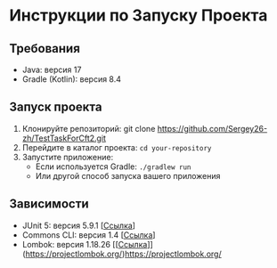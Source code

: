 # Инструкции по Запуску Проекта

## Требования
- Java: версия 17
- Gradle (Kotlin): версия 8.4

## Запуск проекта
1. Клонируйте репозиторий: git clone https://github.com/Sergey26-zh/TestTaskForCft2.git
2. Перейдите в каталог проекта: `cd your-repository`
3. Запустите приложение: 
   - Если используется Gradle: `./gradlew run`
   - Или другой способ запуска вашего приложения

## Зависимости
- JUnit 5: версия 5.9.1 [[Ссылка](https://example.com/library1)]
- Commons CLI: версия 1.4 [[Ссылка](https://example.com/library2)]
- Lombok: версия 1.18.26 [[[Ссылка](https://example.com/library2)]](https://projectlombok.org/)https://projectlombok.org/
